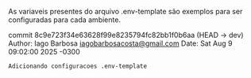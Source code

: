 As variaveis presentes do arquivo .env-template são exemplos para ser configuradas para cada ambiente.

commit 8c9e723f34e63628f99e8235794fc82bb1f0b6aa (HEAD -> dev)
Author: Iago Barbosa <iagobarbosacosta@gmail.com>
Date: Sat Aug 9 09:02:00 2025 -0300

    Adicionando configuracoes .env-template
